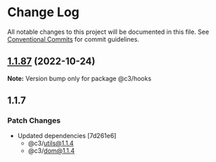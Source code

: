 # Change Log

All notable changes to this project will be documented in this file. See [Conventional Commits](https://conventionalcommits.org) for commit guidelines.

## [1.1.87](https://github.com/che3vinci/c3/compare/@c3/hooks@1.1.86...@c3/hooks@1.1.87) (2022-10-24)

**Note:** Version bump only for package @c3/hooks

## 1.1.7

### Patch Changes

- Updated dependencies [7d261e6]
  - @c3/utils@1.1.4
  - @c3/dom@1.1.4
